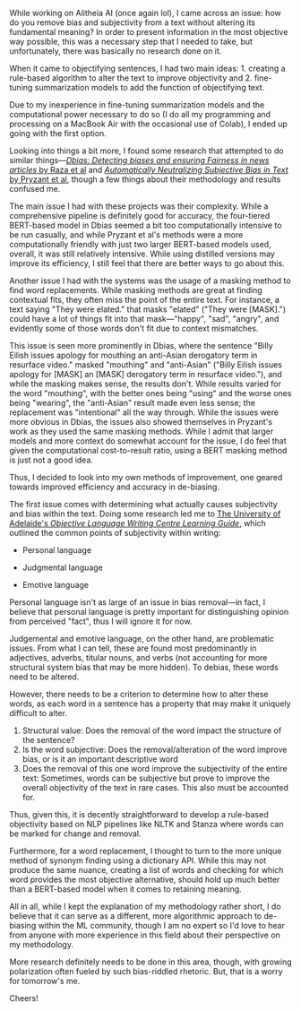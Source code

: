 While working on Alitheia AI (once again lol), I came across an issue: how do you remove bias and subjectivity from a text without altering its fundamental meaning? In order to present information in the most objective way possible, this was a necessary step that I needed to take, but unfortunately, there was basically no research done on it.

When it came to objectifying sentences, I had two main ideas: 1. creating a rule-based algorithm to alter the text to improve objectivity and 2. fine-tuning summarization models to add the function of objectifying text.

Due to my inexperience in fine-tuning summarization models and the computational power necessary to do so (I do all my programming and processing on a MacBook Air with the occasional use of Colab), I ended up going with the first option.

Looking into things a bit more, I found some research that attempted to do similar things—[*Dbias: Detecting biases and ensuring Fairness in news articles* by Raza et al](https://arxiv.org/pdf/2208.05777) and [*Automatically Neutralizing Subjective Bias in Text* by Pryzant et al](https://nlp.stanford.edu/pubs/pryzant2020bias.pdf), though a few things about their methodology and results confused me.

The main issue I had with these projects was their complexity. While a comprehensive pipeline is definitely good for accuracy, the four-tiered BERT-based model in Dbias seemed a bit too computationally intensive to be run casually, and while Pryzant et al's methods were a more computationally friendly with just two larger BERT-based models used, overall, it was still relatively intensive. While using distilled versions may improve its efficiency, I still feel that there are better ways to go about this.

Another issue I had with the systems was the usage of a masking method to find word replacements. While masking methods are great at finding contextual fits, they often miss the point of the entire text. For instance, a text saying "They were elated." that masks "elated" ("They were [MASK].") could have a lot of things fit into that mask—"happy", "sad", "angry", and evidently some of those words don't fit due to context mismatches.

This issue is seen more prominently in Dbias, where the sentence "Billy Eilish issues apology for mouthing an anti-Asian derogatory term in resurface video." masked "mouthing" and "anti-Asian" ("Billy Eilish issues apology for [MASK] an [MASK] derogatory term in resurface video."), and while the masking makes sense, the results don't. While results varied for the word "mouthing", with the better ones being "using" and the worse ones being "wearing", the "anti-Asian" result made even less sense; the replacement was "intentional" all the way through. While the issues were more obvious in Dbias, the issues also showed themselves in Pryzant's work as they used the same masking methods. While I admit that larger models and more context do somewhat account for the issue, I do feel that given the computational cost-to-result ratio, using a BERT masking method is just not a good idea.

Thus, I decided to look into my own methods of improvement, one geared towards improved efficiency and accuracy in de-biasing.

The first issue comes with determining what actually causes subjectivity and bias within the text. Doing some research led me to [The University of Adelaide's *Objective Language Writing Centre Learning Guide*](https://www.adelaide.edu.au/writingcentre/ua/media/21/learningguide-objectivelanguage.pdf), which outlined the common points of subjectivity within writing:

- Personal language

- Judgmental language

- Emotive language

Personal language isn't as large of an issue in bias removal—in fact, I believe that personal language is pretty important for distinguishing opinion from perceived "fact", thus I will ignore it for now.

Judgemental and emotive language, on the other hand, are problematic issues. From what I can tell, these are found most predominantly in adjectives, adverbs, titular nouns, and verbs (not accounting for more structural system bias that may be more hidden). To debias, these words need to be altered. 

However, there needs to be a criterion to determine how to alter these words, as each word in a sentence has a property that may make it uniquely difficult to alter.

1. Structural value: Does the removal of the word impact the structure of the sentence?
2. Is the word subjective: Does the removal/alteration of the word improve bias, or is it an important descriptive word
3. Does the removal of this one word improve the subjectivity of the entire text: Sometimes, words can be subjective but prove to improve the overall objectivity of the text in rare cases. This also must be accounted for.

Thus, given this, it is decently straightforward to develop a rule-based objectivity based on NLP pipelines like NLTK and Stanza where words can be marked for change and removal.

Furthermore, for a word replacement, I thought to turn to the more unique method of synonym finding using a dictionary API. While this may not produce the same nuance, creating a list of words and checking for which word provides the most objective alternative, should hold up much better than a BERT-based model when it comes to retaining meaning.

All in all, while I kept the explanation of my methodology rather short, I do believe that it can serve as a different, more algorithmic approach to de-biasing within the ML community, though I am no expert so I'd love to hear from anyone with more experience in this field about their perspective on my methodology.

More research definitely needs to be done in this area, though, with growing polarization often fueled by such bias-riddled rhetoric. But, that is a worry for tomorrow's me.

Cheers!